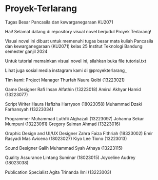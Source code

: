 # Proyek-Terlarang
Tugas Besar Pancasila dan kewarganegaraan KU2071

Hai! Selamat datang di repository visual novel berjudul Proyek Terlarang!

Visual novel ini dibuat untuk memenuhi tugas besar mata kuliah Pancasila dan kewarganegaraan (KU2071) kelas 25 Institut Teknologi Bandung semester ganjil 2024

Untuk tutorial memainkan visual novel ini, silahkan buka file tutorial.txt

Lihat juga sosial media instagram kami di @proyekterlarang_

Tim kami: 
Project Manager
Thurfah Naura Qolbi (13223021)

Game Designer
Rafi Ihsan Alfathin (13223018)
Amirul Akhyar Hamid (13223077)

Script Writer
Haura Hafizha Harryson (18023058)
Muhammad Dzaki Farhansyah (13223034)

Programmer
Muhammad Luthfii Alghazali (13223097)
Johanna Sekar Mumpuni (13223061)
Gregory Salman Ahmad (13223016)

Graphic Design and UI/UX Designer
Zahra Faiza Fithriah (18323002)
Emir Rasyadi Mas Avicena (18023027)
Kiyo Lee Tiono (13223013)

Sound Designer
Galih Muhammad Syah Athaya (13223115)

Quality Assurance
Lintang Suminar (18023015)
Joyceline Audrey (18023038)

Publication Specialist
Agita Trinanda Ilmi (13223003)

